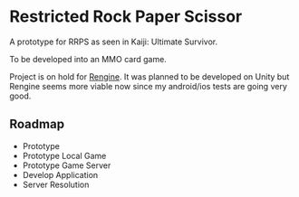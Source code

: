 # Restricted Rock Paper Scissor

A prototype for RRPS as seen in Kaiji: Ultimate Survivor.

To be developed into an MMO card game.

Project is on hold for [Rengine](https://himan2104.github.io/Rengine). It was planned to be developed on Unity but Rengine seems more viable now since my android/ios tests are going very good.

## Roadmap
- Prototype
- Prototype Local Game
- Prototype Game Server
- Develop Application
- Server Resolution
